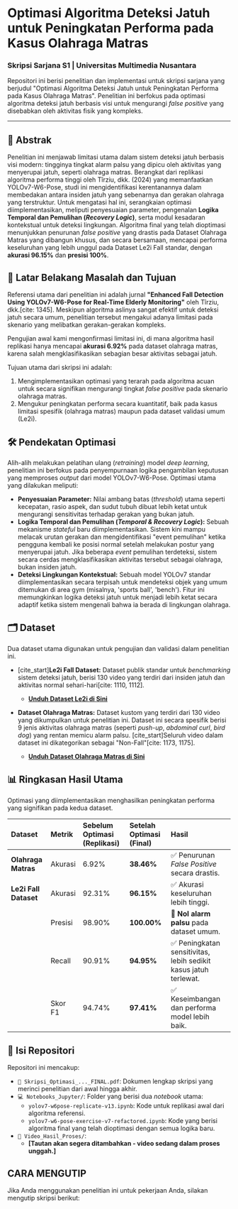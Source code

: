# Optimasi Algoritma Deteksi Jatuh untuk Peningkatan Performa pada Kasus Olahraga Matras

### Skripsi Sarjana S1 | Universitas Multimedia Nusantara

Repositori ini berisi penelitian dan implementasi untuk skripsi sarjana yang berjudul "Optimasi Algoritma Deteksi Jatuh untuk Peningkatan Performa pada Kasus Olahraga Matras". Penelitian ini berfokus pada optimasi algoritma deteksi jatuh berbasis visi untuk mengurangi *false positive* yang disebabkan oleh aktivitas fisik yang kompleks.

---

## 📖 Abstrak

Penelitian ini menjawab limitasi utama dalam sistem deteksi jatuh berbasis visi modern: tingginya tingkat alarm palsu yang dipicu oleh aktivitas yang menyerupai jatuh, seperti olahraga matras. Berangkat dari replikasi algoritma performa tinggi oleh Tîrziu, dkk. (2024) yang memanfaatkan YOLOv7-W6-Pose, studi ini mengidentifikasi kerentanannya dalam membedakan antara insiden jatuh yang sebenarnya dan gerakan olahraga yang terstruktur. Untuk mengatasi hal ini, serangkaian optimasi diimplementasikan, meliputi penyesuaian parameter, pengenalan **Logika Temporal dan Pemulihan (*Recovery Logic*)**, serta modul kesadaran kontekstual untuk deteksi lingkungan. Algoritma final yang telah dioptimasi menunjukkan penurunan *false positive* yang drastis pada Dataset Olahraga Matras yang dibangun khusus, dan secara bersamaan, mencapai performa keseluruhan yang lebih unggul pada Dataset Le2i Fall standar, dengan **akurasi 96.15%** dan **presisi 100%**.

## 🎯 Latar Belakang Masalah dan Tujuan

Referensi utama dari penelitian ini adalah jurnal **"Enhanced Fall Detection Using YOLOv7-W6-Pose for Real-Time Elderly Monitoring"** oleh Tîrziu, dkk.[cite: 1345]. Meskipun algoritma aslinya sangat efektif untuk deteksi jatuh secara umum, penelitian tersebut mengakui adanya limitasi pada skenario yang melibatkan gerakan-gerakan kompleks.

Pengujian awal kami mengonfirmasi limitasi ini, di mana algoritma hasil replikasi hanya mencapai **akurasi 6.92%** pada dataset olahraga matras, karena salah mengklasifikasikan sebagian besar aktivitas sebagai jatuh.

Tujuan utama dari skripsi ini adalah:
1.  Mengimplementasikan optimasi yang terarah pada algoritma acuan untuk secara signifikan mengurangi tingkat *false positive* pada skenario olahraga matras.
2.  Mengukur peningkatan performa secara kuantitatif, baik pada kasus limitasi spesifik (olahraga matras) maupun pada dataset validasi umum (Le2i).

## 🛠️ Pendekatan Optimasi

Alih-alih melakukan pelatihan ulang (*retraining*) model *deep learning*, penelitian ini berfokus pada penyempurnaan logika pengambilan keputusan yang memproses *output* dari model YOLOv7-W6-Pose. Optimasi utama yang dilakukan meliputi:

* **Penyesuaian Parameter:** Nilai ambang batas (*threshold*) utama seperti kecepatan, rasio aspek, dan sudut tubuh dibuat lebih ketat untuk mengurangi sensitivitas terhadap gerakan yang bukan jatuh.
* **Logika Temporal dan Pemulihan (*Temporal & Recovery Logic*):** Sebuah mekanisme *stateful* baru diimplementasikan. Sistem kini mampu melacak urutan gerakan dan mengidentifikasi "event pemulihan" ketika pengguna kembali ke posisi normal setelah melakukan postur yang menyerupai jatuh. Jika beberapa *event* pemulihan terdeteksi, sistem secara cerdas mengklasifikasikan aktivitas tersebut sebagai olahraga, bukan insiden jatuh.
* **Deteksi Lingkungan Kontekstual:** Sebuah model YOLOv7 standar diimplementasikan secara terpisah untuk mendeteksi objek yang umum ditemukan di area gym (misalnya, 'sports ball', 'bench'). Fitur ini memungkinkan logika deteksi jatuh untuk menjadi lebih ketat secara adaptif ketika sistem mengenali bahwa ia berada di lingkungan olahraga.

## 🗂️ Dataset

Dua dataset utama digunakan untuk pengujian dan validasi dalam penelitian ini.

* [cite_start]**Le2i Fall Dataset:** Dataset publik standar untuk *benchmarking* sistem deteksi jatuh, berisi 130 video yang terdiri dari insiden jatuh dan aktivitas normal sehari-hari[cite: 1110, 1112].
    * **[Unduh Dataset Le2i di Sini](https://drive.google.com/drive/folders/1NcEK32uX96QW_x_YPyBfRCOF33ZTxj8s?usp=drive_link)**

* **Dataset Olahraga Matras:** Dataset kustom yang terdiri dari 130 video yang dikumpulkan untuk penelitian ini. Dataset ini secara spesifik berisi 9 jenis aktivitas olahraga matras (seperti *push-up*, *abdominal curl*, *bird dog*) yang rentan memicu alarm palsu. [cite_start]Seluruh video dalam dataset ini dikategorikan sebagai "Non-Fall"[cite: 1173, 1175].
    * **[Unduh Dataset Olahraga Matras di Sini](https://drive.google.com/drive/folders/1zrMhEF3K0pOYBkKSMJCYBwKY6lhnPkMK?usp=drive_link)**

## 📊 Ringkasan Hasil Utama

Optimasi yang diimplementasikan menghasilkan peningkatan performa yang signifikan pada kedua dataset.

| Dataset | Metrik | Sebelum Optimasi (Replikasi) | Setelah Optimasi (Final) | Hasil |
| :--- | :--- | :--- | :--- | :--- |
| **Olahraga Matras** | Akurasi | 6.92% | **38.46%** | ✅ Penurunan *False Positive* secara drastis. |
| **Le2i Fall Dataset** | Akurasi | 92.31% | **96.15%** | ✅ Akurasi keseluruhan lebih tinggi. |
| | Presisi | 98.90% | **100.00%** | 🎉 **Nol alarm palsu** pada dataset umum. |
| | Recall | 90.91% | **94.95%** | ✅ Peningkatan sensitivitas, lebih sedikit kasus jatuh terlewat. |
| | Skor F1 | 94.74% | **97.41%** | ✅ Keseimbangan dan performa model lebih baik. |

## 📁 Isi Repositori

Repositori ini mencakup:

* `📄 Skripsi_Optimasi_..._FINAL.pdf`: Dokumen lengkap skripsi yang merinci penelitian dari awal hingga akhir.
* `💻 Notebooks_Jupyter/`: Folder yang berisi dua *notebook* utama:
    * `yolov7-w6pose-replicate-v13.ipynb`: Kode untuk replikasi awal dari algoritma referensi.
    * `yolov7-w6-pose-exercise-v7-refactored.ipynb`: Kode yang berisi algoritma final yang telah dioptimasi dengan semua logika baru.
* `🎥 Video_Hasil_Proses/`:
    * **[Tautan akan segera ditambahkan - video sedang dalam proses unggah.]**

## CARA MENGUTIP

Jika Anda menggunakan penelitian ini untuk pekerjaan Anda, silakan mengutip skripsi berikut:
